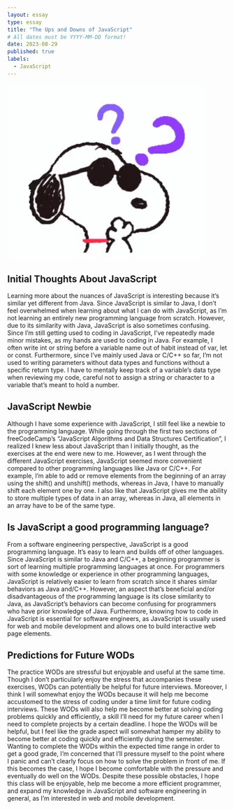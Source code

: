 ```yaml
---
layout: essay
type: essay
title: "The Ups and Downs of JavaScript"
# All dates must be YYYY-MM-DD format!
date: 2023-08-29
published: true
labels:
  - JavaScript
---
```


<img width="450px" class="rounded float-start pe-4" src="../img/essays/confused_snoopy.png">

## Initial Thoughts About JavaScript

  Learning more about the nuances of JavaScript is interesting because it’s similar yet different from Java. Since JavaScript is similar to Java, I don’t feel overwhelmed when learning about what I can do with JavaScript, as I’m not learning an entirely new programming language from scratch. However, due to its similarity with Java, JavaScript is also sometimes confusing. Since I’m still getting used to coding in JavaScript, I’ve repeatedly made minor mistakes, as my hands are used to coding in Java. For example, I often write int or string before a variable name out of habit instead of var, let or const. 
  Furthermore, since I’ve mainly used Java or C/C++ so far, I’m not used to writing parameters without data types and functions without a specific return type. I have to mentally keep track of a variable’s data type when reviewing my code, careful not to assign a string or character to a variable that’s meant to hold a number. 


## JavaScript Newbie

  Although I have some experience with JavaScript, I still feel like a newbie to the programming language. While going through the first two sections of freeCodeCamp’s “JavaScript Algorithms and Data Structures Certification”, I realized I knew less about JavaScript than I initially thought, as the exercises at the end were new to me. However, as I went through the different JavaScript exercises, JavaScript seemed more convenient compared to other programming languages like Java or C/C++. For example, I’m able to add or remove elements from the beginning of an array using the shift() and unshift() methods, whereas in Java, I have to manually shift each element one by one. I also like that JavaScript gives me the ability to store multiple types of data in an array, whereas in Java, all elements in an array have to be of the same type. 

## Is JavaScript a good programming language? 

  From a software engineering perspective, JavaScript is a good programming language. It’s easy to learn and builds off of other languages. Since JavaScript is similar to Java and C/C++, a beginning programmer is sort of learning multiple programming languages at once. For programmers with some knowledge or experience in other programming languages, JavaScript is relatively easier to learn from scratch since it shares similar behaviors as Java and/C++. However, an aspect that’s beneficial and/or disadvantageous of the programming language is its close similarity to Java, as JavaScript’s behaviors can become confusing for programmers who have prior knowledge of Java. Furthermore, knowing how to code in JavaScript is essential for software engineers, as JavaScript is usually used for web and mobile development and allows one to build interactive web page elements.

## Predictions for Future WODs

  The practice WODs are stressful but enjoyable and useful at the same time. Though I don’t particularly enjoy the stress that accompanies these exercises, WODs can potentially be helpful for future interviews. Moreover, I think I will somewhat enjoy the WODs because it will help me become accustomed to the stress of coding under a time limit for future coding interviews. These WODs will also help me become better at solving coding problems quickly and efficiently, a skill I’ll need for my future career when I need to complete projects by a certain deadline. 
  I hope the WODs will be helpful, but I feel like the grade aspect will somewhat hamper my ability to become better at coding quickly and efficiently during the semester. Wanting to complete the WODs within the expected time range in order to get a good grade, I’m concerned that I’ll pressure myself to the point where I panic and can’t clearly focus on how to solve the problem in front of me. If this becomes the case, I hope I become comfortable with the pressure and eventually do well on the WODs. Despite these possible obstacles, I hope this class will be enjoyable, help me become a more efficient programmer, and expand my knowledge in JavaScript and software engineering in general, as I’m interested in web and mobile development. 
